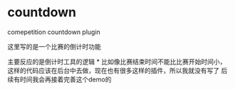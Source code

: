 # countdown
comepetition countdown plugin
<p>这里写的是一个比赛的倒计时功能</p>
主要反应的是倒计时工具的逻辑
*   比如像比赛结束时间不能比比赛开始时间小，这样的代码应该在后台中去做，现在也有很多这样的插件，所以我就没有写了
后续有时间我会再接着完善这个demo的
